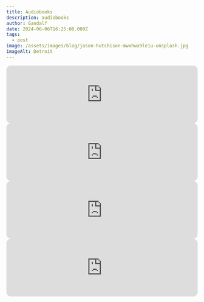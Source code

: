 ```yaml
---
title: Audiobooks
description: audiobooks
author: Gandalf
date: 2024-06-06T16:25:00.000Z
tags:
  - post
image: /assets/images/blog/jason-hutchison-mwxhwx9le1u-unsplash.jpg
imageAlt: Detroit
---
```

<iframe style="border-radius:12px" src="https://open.spotify.com/embed/show/6zzNwCOI84wtKrNtVwTsWR?utm_source=generator" width="100%" height="152" frameBorder="0" allowfullscreen="" allow="autoplay; clipboard-write; encrypted-media; fullscreen; picture-in-picture" loading="lazy"></iframe>



<iframe style="border-radius:12px" src="https://open.spotify.com/embed/show/1AsLPaD5EAb5pUkJFzuGKx?utm_source=generator" width="100%" height="152" frameBorder="0" allowfullscreen="" allow="autoplay; clipboard-write; encrypted-media; fullscreen; picture-in-picture" loading="lazy"></iframe>



<iframe style="border-radius:12px" src="https://open.spotify.com/embed/show/6HSPeKQuZJx3HvnnAS5CYc?utm_source=generator" width="100%" height="152" frameBorder="0" allowfullscreen="" allow="autoplay; clipboard-write; encrypted-media; fullscreen; picture-in-picture" loading="lazy"></iframe>



<iframe style="border-radius:12px" src="https://open.spotify.com/embed/show/1WCeMBVeo8vja77EwlYRzw?utm_source=generator" width="100%" height="152" frameBorder="0" allowfullscreen="" allow="autoplay; clipboard-write; encrypted-media; fullscreen; picture-in-picture" loading="lazy"></iframe>
